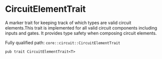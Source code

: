 # CircuitElementTrait

A marker trait for keeping track of which types are valid circuit elements.This trait is implemented for all valid circuit components including inputs and gates. It provides type safety when composing circuit elements.

Fully qualified path: `core::circuit::CircuitElementTrait`

<pre><code class="language-rust">pub trait CircuitElementTrait&lt;T&gt;</code></pre>

